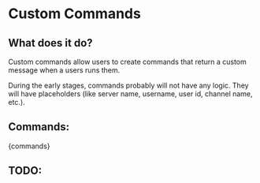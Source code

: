# Custom Commands

## What does it do?
Custom commands allow users to create commands that return a custom message when a users runs them.

During the early stages, commands probably will not have any logic. They will have placeholders (like server name, username, user id, channel name, etc.).

## Commands:
{commands}

## TODO:
